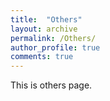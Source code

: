 ```yaml
---
title:  "Others"
layout: archive
permalink: /Others/
author_profile: true
comments: true
---
```


This is others page.
